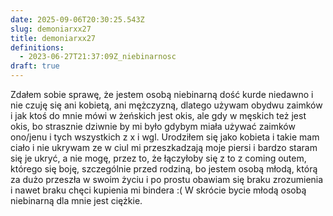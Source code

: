 ```yaml
---
date: 2025-09-06T20:30:25.543Z
slug: demoniarxx27
title: demoniarxx27
definitions:
  - 2023-06-27T21:37:09Z_niebinarnosc
draft: true
---
```

Zdałem sobie sprawę, że jestem osobą niebinarną dość kurde niedawno i nie czuję się ani kobietą, ani mężczyzną, dlatego używam obydwu zaimków i jak ktoś do mnie mówi w żeńskich jest okis, ale gdy w męskich też jest okis, bo strasznie dziwnie by mi było gdybym miała używać zaimków ono/jenu i tych wszystkich z x i wgl. Urodziłem się jako kobieta i takie mam ciało i nie ukrywam ze w ciul mi przeszkadzają moje piersi i bardzo staram się je ukryć, a nie mogę, przez to, że łączyłoby się z to z coming outem, którego się boję, szczególnie przed rodziną, bo jestem osobą młodą, którą za dużo przeszła w swoim życiu i po prostu obawiam się braku zrozumienia i nawet braku chęci kupienia mi bindera :( W skrócie bycie młodą osobą niebinarną dla mnie jest ciężkie.
